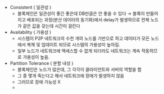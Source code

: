 - Consistent ( 일관성 )
	- 블록체인은 일관성이 좋긴 좋은데 DB만큼은 안 좋을 수 있다 → 블록이 만들어지고 배포되는 과정(분산 데이터의 동기화)에서 delay가 발생하므로 전체 노드가 같은 값을 갖는데 시간이 걸린다
- Availability ( 가용성 )
	-   시스템이 P2P 네트워크의 수천 개의 노드를 기반으로 하고 데이터가 모든 노드에서 복제 및 업데이트 되므로 시스템의 가용성이 높아짐.
	- 일부 노드가 네트워크에 액세스할 수 없게 되더라도 네트워크는 계속 작동하므로 가용성이 높음.
- Partition Tolerance ( 분할 내성 )
	- 블록체인은 노드가 많은데, 그 각각이 클라이언트와 서버의 역할을 함
	- 그 중 몇개 죽는다고 해서 네트워크에 장애가 발생하지 않음
	- 그러므로 장애 가능성 X
	- 